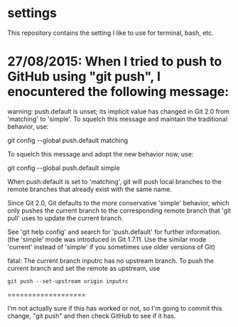 # settings
This repository contains the setting I like to use for terminal, bash, etc.

27/08/2015: When I tried to push to GitHub using "git push", I enocuntered the following message:
============
warning: push.default is unset; its implicit value has changed in
Git 2.0 from 'matching' to 'simple'. To squelch this message
and maintain the traditional behavior, use:

  git config --global push.default matching

To squelch this message and adopt the new behavior now, use:

  git config --global push.default simple

When push.default is set to 'matching', git will push local branches
to the remote branches that already exist with the same name.

Since Git 2.0, Git defaults to the more conservative 'simple'
behavior, which only pushes the current branch to the corresponding
remote branch that 'git pull' uses to update the current branch.

See 'git help config' and search for 'push.default' for further information.
(the 'simple' mode was introduced in Git 1.7.11. Use the similar mode
'current' instead of 'simple' if you sometimes use older versions of Git)

fatal: The current branch inputrc has no upstream branch.
To push the current branch and set the remote as upstream, use

    git push --set-upstream origin inputrc
===================

I'm not actually sure if this has worked or not, so I'm going to commit this change, "git push" and then check GitHub to see if it has.
